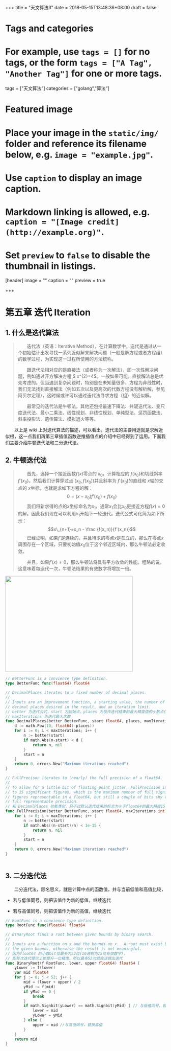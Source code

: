 +++
title = "天文算法3"
date = 2018-05-15T13:48:36+08:00
draft = false

# Tags and categories
# For example, use `tags = []` for no tags, or the form `tags = ["A Tag", "Another Tag"]` for one or more tags.
tags = ["天文算法"]
categories = ["golang","算法"]

# Featured image
# Place your image in the `static/img/` folder and reference its filename below, e.g. `image = "example.jpg"`.
# Use `caption` to display an image caption.
#   Markdown linking is allowed, e.g. `caption = "[Image credit](http://example.org)"`.
# Set `preview` to `false` to disable the thumbnail in listings.
[header]
image = ""
caption = ""
preview = true

+++

# 第五章 迭代 Iteration

<!--more-->

## 1. 什么是迭代算法

> 　　迭代法（英语：Iterative Method），在计算数学中，迭代是通过从一个初始估计出发寻找一系列近似解来解决问题（一般是解方程或者方程组）的数学过程，为实现这一过程所使用的方法统称。
> 
> 　　跟迭代法相对应的是直接法（或者称为一次解法），即一次性解决问题，例如通过开方解决方程 $ x^{2}=4$。一般如果可能，直接解法总是优先考虑的。但当遇到复杂问题时，特别是在未知量很多，方程为非线性时，我们无法找到直接解法（例如五次以及更高次的代数方程没有解析解，参见阿贝尔定理），这时候或许可以通过迭代法寻求方程（组）的近似解。
> 
> 　　最常见的迭代法是牛顿法。其他还包括最速下降法、共轭迭代法、变尺度迭代法、最小二乘法、线性规划、非线性规划、单纯型法、惩罚函数法、斜率投影法、遗传算法、模拟退火等等。

　　以上是 wiki 上对迭代算法的描述，可以看出，迭代法的主要用途就是求解近似根，这一点我们再第三章插值函数逆推插值点的介绍中已经得到了运用。下面我们主要介绍牛顿迭代法和二分迭代法。

## 2. 牛顿迭代法

> 　　首先，选择一个接近函数$f(x)$零点的 $x_0$，计算相应的 $f(x_0)$和切线斜率 $f'(x_0)$。然后我们计算穿过点 $(x_0,f(x_0))$并且斜率为 $f'(x_0)$的直线和 $x$轴的交点的 $x$坐标，也就是求如下方程的解：
> $$0=(x-x_0)f'(x_0)+f(x_0)$$
> 　　我们将新求得的点的$x$坐标命名为$x_1$，通常$x_1$会比$x_0$更接近方程$f(x)=0$的解。因此我们现在可以利用$x_1$开始下一轮迭代。迭代公式可化简为如下所示：
> $$x\_{n+1}=x_n - \frac {f(x_n)}{f'(x_n)}$$
> 　　已经证明，如果$f'$是连续的，并且待求的零点$x$是孤立的，那么在零点$x$周围存在一个区域，只要初始值$x_0$位于这个邻近区域内，那么牛顿法必定收敛。
> 
> 　　并且，如果$f'(x)\neq 0$，那么牛顿法将具有平方收敛的性能。粗略的说，这意味着每迭代一次，牛顿法结果的有效数字将增加一倍。

<img src="https://upload.wikimedia.org/wikipedia/commons/thumb/e/e0/NewtonIteration_Ani.gif/600px-NewtonIteration_Ani.gif" width=400 height=300 />

```go
// BetterFunc is a convience type definition.
type BetterFunc func(float64) float64

// DecimalPlaces iterates to a fixed number of decimal places.
//
// Inputs are an improvement function, a starting value, the number of
// decimal places desired in the result, and an iteration limit.
// better 为迭代公式，start 为起始点，places 为视作迭代结束的最大精度值的小数点位数
// maxIterations 为迭代最大次数
func DecimalPlaces(better BetterFunc, start float64, places, maxIterations int) (float64, error) {
	d := math.Pow(10, float64(-places))
	for i := 0; i < maxIterations; i++ {
		n := better(start)
		if math.Abs(n-start) < d {
			return n, nil
		}
		start = n
	}
	return 0, errors.New("Maximum iterations reached")
}

// FullPrecison iterates to (nearly) the full precision of a float64.
//
// To allow for a little bit of floating point jitter, FullPrecision iterates
// to 15 significant figures, which is the maximum number of full significant
// figures representable in a float64, but still a couple of bits shy of the
// full representable precision.
// 和 DecimalPlaces 功能类似，只不过默认迭代结束的标志为小于float64的最大精度15
func FullPrecision(better BetterFunc, start float64, maxIterations int) (float64, error) {
	for i := 0; i < maxIterations; i++ {
		n := better(start)
		if math.Abs((n-start)/n) < 1e-15 {
			return n, nil
		}
		start = n
	}
	return 0, errors.New("Maximum iterations reached")
}
 
```

## 3. 二分迭代法

　　二分迭代法，顾名思义，就是计算中点的函数值，并与当前低值和高值比较，

- 若与低值同号，则把该值作为新的低值，继续迭代

- 若与高值同号，则把该值作为新的高值，继续迭代

```go
// RootFunc is a convience type definition.
type RootFunc func(float64) float64

// BinaryRoot finds a root between given bounds by binary search.
//
// Inputs are a function on x and the bounds on x.  A root must exist between
// the given bounds, otherwise the result is not meaningful.
// 因为float64 的小数bit位最多为52位(10进制为15位有效数字)，
// 即每次迭代理论上能提升一位精度，所以最多52次就应该跳出迭代
func BinaryRoot(f RootFunc, lower, upper float64) float64 {
	yLower := f(lower)
	var mid float64
	for j := 0; j < 52; j++ {
		mid = (lower + upper) / 2
		yMid := f(mid)
		if yMid == 0 {
			break
		}
		if math.Signbit(yLower) == math.Signbit(yMid) { // 与低值同号，替代低值
			lower = mid
			yLower = yMid
		} else {
			upper = mid //与高值同号，替换高值
		}
	}
	return mid
}
```